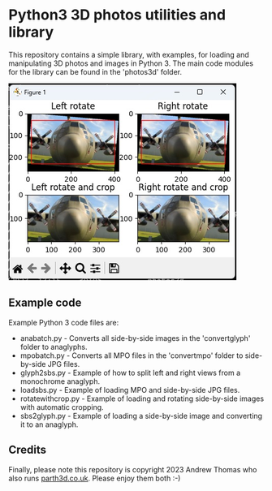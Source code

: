 # Python3 3D photos utilities and library

This repository contains a simple library, with examples, for loading and manipulating 3D photos and images in Python 3. The main code modules for the library can be found in the 'photos3d' folder.

![Example output for rotating and cropping](markdownstuff/pythonrotatecrop.jpg)

## Example code

Example Python 3 code files are:

* anabatch.py - Converts all side-by-side images in the 'convertglyph' folder to anaglyphs.
* mpobatch.py - Converts all MPO files in the 'convertmpo' folder to side-by-side JPG files.
* glyph2sbs.py - Example of how to split left and right views from a monochrome anaglyph.
* loadsbs.py - Example of loading MPO and side-by-side JPG files.
* rotatewithcrop.py - Example of loading and rotating side-by-side images with automatic cropping.
* sbs2glyph.py - Example of loading a side-by-side image and converting it to an anaglyph.

## Credits

Finally, please note this repository is copyright 2023 Andrew Thomas who also runs [parth3d.co.uk](https://parth3d.co.uk). Please enjoy them both :-)
